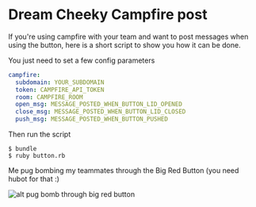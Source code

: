 # Dream Cheeky Campfire post

If you're using campfire with your team and want to post messages when using the button, here is a short script to show you how it can be done.

You just need to set a few config parameters

```yaml
campfire:
  subdomain: YOUR_SUBDOMAIN
  token: CAMPFIRE_API_TOKEN
  room: CAMPFIRE_ROOM
  open_msg: MESSAGE_POSTED_WHEN_BUTTON_LID_OPENED
  close_msg: MESSAGE_POSTED_WHEN_BUTTON_LID_CLOSED
  push_msg: MESSAGE_POSTED_WHEN_BUTTON_PUSHED
```

Then run the script

```
$ bundle
$ ruby button.rb
```

Me pug bombing my teammates through the Big Red Button (you need hubot for that :)

![alt pug bomb through big red button](http://f.cl.ly/items/3X0k1k0z350X0R3r2s12/Screen%20Shot%202012-06-19%20at%2015.30.21.png)
